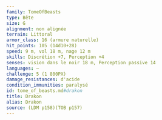 ```yaml
---
family: TomeOfBeasts
type: Bête
size: G
alignment: non alignée
terrain: Littoral
armor_class: 16 (armure naturelle)
hit_points: 105 (14d10+28)
speed: 9 m, vol 18 m, nage 12 m
skills: Discrétion +7, Perception +4
senses: vision dans le noir 18 m, Perception passive 14
languages: —
challenge: 5 (1 800PX)
damage_resistances: d'acide
condition_immunities: paralysé
id: tome_of_beasts.md#drakon
title: Drakon
alias: Drakon
source: (LDM p158)(TOB p157)
---
```


